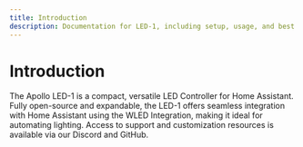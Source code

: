 ```yaml
---
title: Introduction
description: Documentation for LED-1, including setup, usage, and best practices.
---
```

# Introduction


The Apollo LED-1 is a compact, versatile LED Controller for Home Assistant. Fully open-source and expandable, the LED-1 offers seamless integration with Home Assistant using the WLED Integration, making it ideal for automating lighting. Access to support and customization resources is available via our Discord and GitHub.